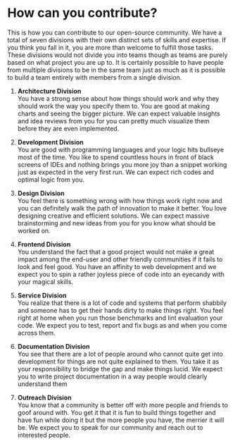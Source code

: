 # How can you contribute?

This is how you can contribute to our open-source community. We have a total of seven divisions with their own distinct sets of skills and expertise. If you think you fall in it, you are more than welcome to fulfill those tasks. These divisions would not divide you into teams though as teams are purely based on what project you are up to. It is certainly possible to have people from multiple divisions to be in the same team just as much as it is possible to build a team entirely with members from a single division.

1. **Architecture Division**  
You have a strong sense about how things should work and why they should work the way you specify them to. You are good at making charts and seeing the bigger picture. We can expect valuable insights and idea reviews from you for you can pretty much visualize them before they are even implemented.

2. **Development Division**  
You are good with programming languages and your logic hits bullseye most of the time. You like to spend countless hours in front of black screens of IDEs and nothing brings you more joy than a snippet working just as expected in the very first run. We can expect rich codes and optimal logic from you.

3. **Design Division**  
You feel there is something wrong with how things work right now and you can definitely walk the path of innovation to make it better. You love designing creative and efficient solutions. We can expect massive brainstorming and new ideas from you for you know what should be worked on.

4. **Frontend Division**  
You understand the fact that a good project would not make a great impact among the end-user and other friendly communities if it fails to look and feel good. You have an affinity to web development and we expect you to spin a rather joyless piece of code into an eyecandy with your magical skills.

5. **Service Division**  
You realize that there is a lot of code and systems that perform shabbily and someone has to get their hands dirty to make things right. You feel right at home when you run those benchmarks and lint evaluation your code. We expect you to test, report and fix bugs as and when you come across them.

6. **Documentation Division**  
You see that there are a lot of people around who cannot quite get into development for things are not quite explained to them. You take it as your responsibility to bridge the gap and make things lucid. We expect you to write project documentation in a way people would clearly understand them

7. **Outreach Division**  
You know that a community is better off with more people and friends to goof around with. You get it that it is fun to build things together and have fun while doing it but the more people you have, the merrier it will be. We expect you to speak for our community and reach out to interested people.